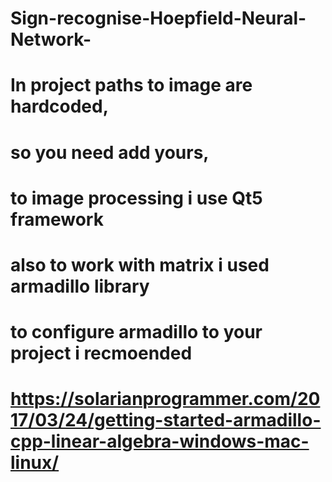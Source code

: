 # Sign-recognise-Hoepfield-Neural-Network-
# In project paths to image are hardcoded,
# so you need add yours,
# to image processing i use Qt5 framework 
# also to work with matrix i used armadillo library 
# to configure armadillo to your project i recmoended 
# https://solarianprogrammer.com/2017/03/24/getting-started-armadillo-cpp-linear-algebra-windows-mac-linux/
